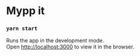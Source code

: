 # Mypp it

### `yarn start`

Runs the app in the development mode.<br />
Open [http://localhost:3000](http://localhost:3000) to view it in the browser.
